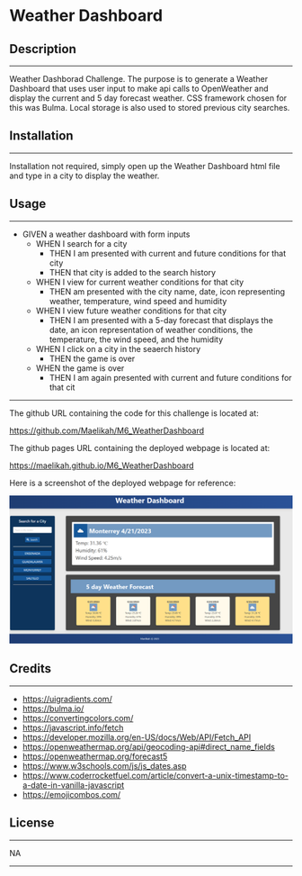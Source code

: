 # Weather Dashboard

## Description
---
Weather Dashborad Challenge. The purpose is to generate a Weather Dashboard that uses user input to make api calls to OpenWeather and display the current and 5 day forecast weather. CSS framework chosen for this was Bulma. Local storage is also used to stored previous city searches.

## Installation
---
Installation not required, simply open up the Weather Dashboard html file and type in a city to display the weather.

## Usage
---

- GIVEN a weather dashboard with form inputs
    - WHEN I search for a city
        - THEN I am presented with current and future conditions for that city
        - THEN that city is added to the search history
    - WHEN I view for current weather conditions for that city
        - THEN am presented with the city name, date, icon representing weather, temperature, wind speed and humidity
    - WHEN I view future weather conditions for that city
        - THEN I am presented with a 5-day forecast that displays the date, an icon representation of weather conditions, the temperature, the wind speed, and the humidity
    - WHEN I click on a city in the seaerch history
        - THEN the game is over
    - WHEN the game is over
        - THEN I am again presented with current and future conditions for that cit

---

The github URL containing the code for this challenge is located at:

https://github.com/Maelikah/M6_WeatherDashboard

The github pages URL containing the deployed webpage is located at:

https://maelikah.github.io/M6_WeatherDashboard

Here is a screenshot of the deployed webpage for reference:


![Screenshot](Assets/images/screenshot.png)


## Credits
---
- https://uigradients.com/
- https://bulma.io/
- https://convertingcolors.com/
- https://javascript.info/fetch
- https://developer.mozilla.org/en-US/docs/Web/API/Fetch_API
- https://openweathermap.org/api/geocoding-api#direct_name_fields
- https://openweathermap.org/forecast5
- https://www.w3schools.com/js/js_dates.asp
- https://www.coderrocketfuel.com/article/convert-a-unix-timestamp-to-a-date-in-vanilla-javascript
- https://emojicombos.com/

## License
---

NA

---